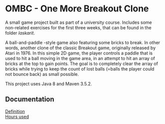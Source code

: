 # OMBC - One More Breakout Clone

A small game project built as part of a university course. Includes some non-related exercises for the first three weeks, that can be found in the folder *laskarit*.

A ball-and-paddle -style game also featuring some bricks to break. In other words, another clone of the classic Breakout game, originally released by Atari in 1976. In this simple 2D game, the player controls a paddle that is used to hit a ball moving in the game area, in an attempt to hit an array of bricks at the top to gain points. The goal is to completely clear the array of bricks while trying to keep the count of lost balls (=balls the player could not bounce back) as small possible.

This project uses Java 8 and Maven 3.5.2.

## Documentation

[Definition](https://github.com/Jonkke/ot-harkkatyo/blob/master/ombc-project/documentation/definition.md)  
[Hours used](https://github.com/Jonkke/ot-harkkatyo/blob/master/ombc-project/documentation/usedhours.md)
